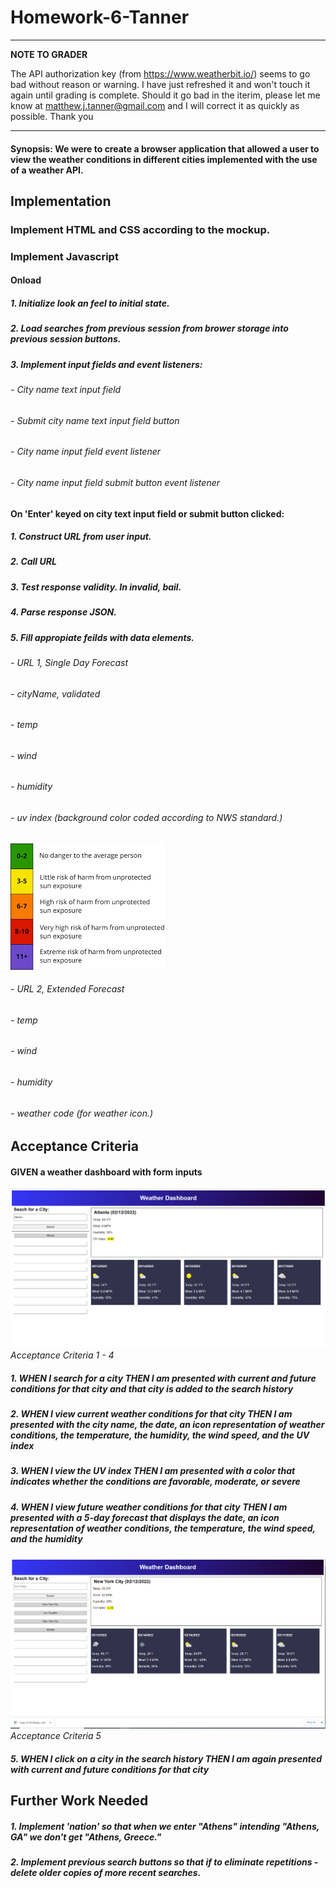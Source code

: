 # Homework-6-Tanner
---
**NOTE TO GRADER**

The API authorization key (from https://www.weatherbit.io/) seems to go bad without reason or warning. I have just refreshed it and won't touch it again until grading is complete. Should it go bad in the iterim, please let me know at matthew.j.tanner@gmail.com and I will correct it as quickly as possible. Thank you 

---
#### Synopsis: We were to create a browser application that allowed a user to view the weather conditions in different cities implemented with the use of a weather API.
## Implementation
### Implement HTML and CSS according to the mockup.
### Implement Javascript
#### Onload
##### 1. Initialize look an feel to initial state.
##### 2. Load searches from previous session from brower storage into previous session buttons.
##### 3. Implement input fields and event listeners:
###### - City name text input field
###### - Submit city name text input field button
###### - City name input field event listener
###### - City name input field submit button event listener
#### On 'Enter' keyed on city text input field or submit button clicked:
##### 1. Construct URL from user input.
##### 2. Call URL
##### 3. Test response validity. In invalid, bail.
##### 4. Parse response JSON.
##### 5. Fill appropiate feilds with data elements. 
###### - URL 1, Single Day Forecast
###### - cityName, validated
###### - temp
###### - wind
###### - humidity
###### - uv index (background color coded according to NWS standard.)
!["UV Background Color Code"](./assets/images/uv_hazard_colorcode.png "UV Background Color Code")
###### - URL 2, Extended Forecast
###### - temp
###### - wind
###### - humidity
###### - weather code (for weather icon.)
## Acceptance Criteria
#### GIVEN a weather dashboard with form inputs
!["Acceptance  Criteria 1 Through 4"](./assets/images/ac_1.png "Acceptance  Criteria 1 Through 4") *Acceptance Criteria 1 - 4*
##### 1. **WHEN** I search for a city **THEN** I am presented with current and future conditions for that city and that city is added to the search history
##### 2. **WHEN** I view current weather conditions for that city **THEN** I am presented with the city name, the date, an icon representation of weather conditions, the temperature, the humidity, the wind speed, and the UV index
##### 3. **WHEN** I view the UV index **THEN** I am presented with a color that indicates whether the conditions are favorable, moderate, or severe
##### 4. **WHEN** I view future weather conditions for that city **THEN** I am presented with a 5-day forecast that displays the date, an icon representation of weather conditions, the temperature, the wind speed, and the humidity
!["Acceptance  Criteria 5"](./assets/images/ac_2.png "Acceptance  Criteria 5") *Acceptance Criteria 5*
##### 5. **WHEN** I click on a city in the search history **THEN** I am again presented with current and future conditions for that city
## Further Work Needed 
##### 1. Implement 'nation' so that when we enter "Athens" intending "Athens, GA" we don't get "Athens, Greece."
##### 2. Implement previous search buttons so that if to eliminate repetitions - delete older copies of more recent searches. 
